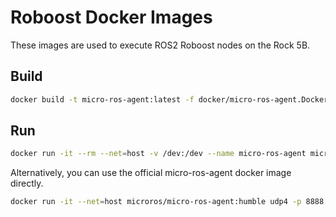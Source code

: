 # Roboost Docker Images

These images are used to execute ROS2 Roboost nodes on the Rock 5B.

## Build

```bash
docker build -t micro-ros-agent:latest -f docker/micro-ros-agent.Dockerfile .
```

## Run

```bash
docker run -it --rm --net=host -v /dev:/dev --name micro-ros-agent micro-ros-agent:latest
```

Alternatively, you can use the official micro-ros-agent docker image directly.

```bash
docker run -it --net=host microros/micro-ros-agent:humble udp4 -p 8888
```
